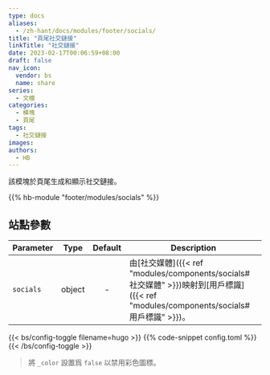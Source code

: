 ```yaml
---
type: docs
aliases:
  - /zh-hant/docs/modules/footer/socials/
title: "頁尾社交鏈接"
linkTitle: "社交鏈接"
date: 2023-02-17T00:06:59+08:00
draft: false
nav_icon:
  vendor: bs
  name: share
series:
  - 文檔
categories:
  - 模塊
  - 頁尾
tags:
  - 社交鏈接
images:
authors:
  - HB
---
```


該模塊於頁尾生成和顯示社交鏈接。

<!--more-->

{{% hb-module "footer/modules/socials" %}}

## 站點參數

| Parameter |  Type  | Default | Description                                     |
| --------- | :----: | :-----: | ----------------------------------------------- |
| `socials` | object |    -    | 由[社交媒體]({{< ref "modules/components/socials#社交媒體" >}})映射到[用戶標識]({{< ref "modules/components/socials#用戶標識" >}})。 |

{{< bs/config-toggle filename=hugo >}}
{{% code-snippet config.toml %}}
{{< /bs/config-toggle >}}

> 將 `_color` 設置爲 `false` 以禁用彩色圖標。
